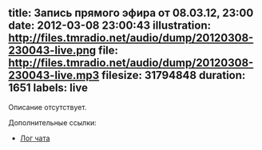 title: Запись прямого эфира от 08.03.12, 23:00
date: 2012-03-08 23:00:43
illustration: http://files.tmradio.net/audio/dump/20120308-230043-live.png
file: http://files.tmradio.net/audio/dump/20120308-230043-live.mp3
filesize: 31794848
duration: 1651
labels: live
---
Описание отсутствует.

Дополнительные ссылки:

- [Лог чата](http://files.tmradio.net/audio/dump/20120308-230043-live.log)
